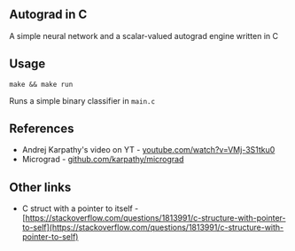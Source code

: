 
## Autograd in C
A simple neural network and a scalar-valued autograd engine written in C

## Usage
```
make && make run
```
Runs a simple binary classifier in `main.c`



## References
- Andrej Karpathy's video on YT - [youtube.com/watch?v=VMj-3S1tku0](https://www.youtube.com/watch?v=VMj-3S1tku0)
- Micrograd - [github.com/karpathy/micrograd](https://github.com/karpathy/micrograd)


## Other links
- C struct with a pointer to itself - [https://stackoverflow.com/questions/1813991/c-structure-with-pointer-to-self](https://stackoverflow.com/questions/1813991/c-structure-with-pointer-to-self)

